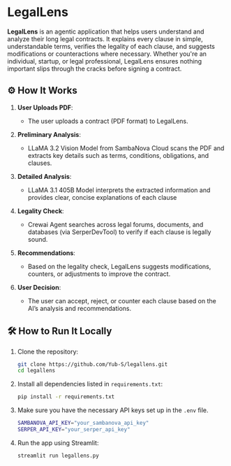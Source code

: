 # LegalLens

**LegalLens** is an agentic application that helps users understand and analyze their long legal contracts. It explains every clause in simple, understandable terms, verifies the legality of each clause, and suggests modifications or counteractions where necessary. Whether you're an individual, startup, or legal professional, LegalLens ensures nothing important slips through the cracks before signing a contract.

## ⚙️ How It Works

1. **User Uploads PDF**:
   - The user uploads a contract (PDF format) to LegalLens.
   
2. **Preliminary Analysis**:
   - LLaMA 3.2 Vision Model from SambaNova Cloud scans the PDF and extracts key details such as terms, conditions, obligations, and clauses.

3. **Detailed Analysis**:
   - LLaMA 3.1 405B Model interprets the extracted information and provides clear, concise explanations of each clause

4. **Legality Check**:
   - Crewai Agent searches across legal forums, documents, and databases (via SerperDevTool) to verify if each clause is legally sound.

5. **Recommendations**:
   - Based on the legality check, LegalLens suggests modifications, counters, or adjustments to improve the contract.


5. **User Decision**:
   - The user can accept, reject, or counter each clause based on the AI’s analysis and recommendations.

## 🛠️ How to Run It Locally

1. Clone the repository:
    ```bash
    git clone https://github.com/Yub-S/legallens.git
    cd legallens
    ```

2. Install all dependencies listed in `requirements.txt`:
    ```bash
    pip install -r requirements.txt
    ```

3. Make sure you have the necessary API keys set up in the `.env` file.

   ```bash
   SAMBANOVA_API_KEY="your_sambanova_api_key"
   SERPER_API_KEY="your_serper_api_key"
    ```

4. Run the app using Streamlit:
    ```bash
    streamlit run legallens.py
    ```


